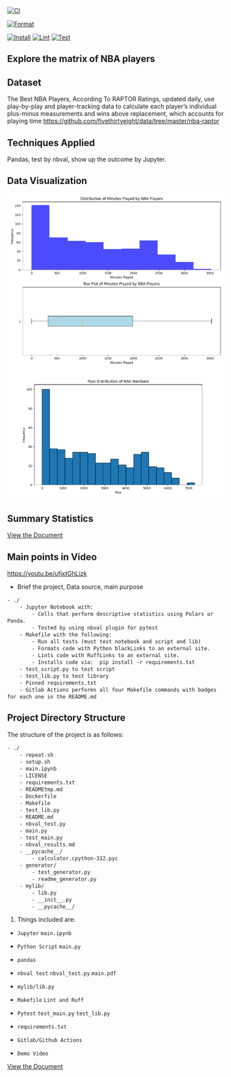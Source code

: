 [![CI](https://github.com/nogibjj/DEIndividual1/actions/workflows/cicd.yml/badge.svg)](https://github.com/nogibjj/DEIndividual1/actions/workflows/cicd.yml)

[![Format](https://github.com/nogibjj/DEIndividual1/actions/workflows/format.yml/badge.svg)](https://github.com/nogibjj/DEIndividual1/actions/workflows/format.yml)

[![Install](https://github.com/nogibjj/DEIndividual1/actions/workflows/install.yml/badge.svg)](https://github.com/nogibjj/DEIndividual1/actions/workflows/install.yml)
[![Lint](https://github.com/nogibjj/DEIndividual1/actions/workflows/lint.yml/badge.svg)](https://github.com/nogibjj/DEIndividual1/actions/workflows/lint.yml)
[![Test](https://github.com/nogibjj/DEIndividual1/actions/workflows/test.yml/badge.svg)](https://github.com/nogibjj/DEIndividual1/actions/workflows/test.yml)

## Explore the matrix of NBA players 


## Dataset
The Best NBA Players, According To RAPTOR
Ratings, updated daily, use play-by-play and player-tracking data to calculate each player’s individual plus-minus measurements and wins above replacement, which accounts for playing time
https://github.com/fivethirtyeight/data/tree/master/nba-raptor 

## Techniques Applied
Pandas, test by nbval, show up the outcome by Jupyter.

## Data Visualization

![Minutes Played](mp_distribution.png)
![Distribution of Poss](NBA_poss.png)
## Summary Statistics

[View the Document](main.pdf)

## Main points in Video
https://youtu.be/ufjxtGhLizk 
- Brief the project, Data source, main purpose

```Techniques required
- ./
    - Jupyter Notebook with: 
        - Cells that perform descriptive statistics using Polars or Panda.
        - Tested by using nbval plugin for pytest
    - Makefile with the following:
        - Run all tests (must test notebook and script and lib)
        - Formats code with Python blackLinks to an external site.
        - Lints code with RuffLinks to an external site.
        - Installs code via:  pip install -r requirements.txt
    - test_script.py to test script
    - test_lib.py to test library
    - Pinned requirements.txt
    - Gitlab Actions performs all four Makefile commands with badges for each one in the README.md
```


## Project Directory Structure
The structure of the project is as follows:

```text
- ./
    - repeat.sh
    - setup.sh
    - main.ipynb
    - LICENSE
    - requirements.txt
    - READMEtmp.md
    - Dockerfile
    - Makefile
    - test_lib.py
    - README.md
    - nbval_test.py
    - main.py
    - test_main.py
    - nbval_results.md
    - __pycache__/
        - calculator.cpython-312.pyc
    - generator/
        - test_generator.py
        - readme_generator.py
    - mylib/
        - lib.py
        - __init__.py
        - __pycache__/

```

1. Things included are:

* `Jupyter`  `main.ipynb`  

* `Python Script`  `main.py` 

* `pandas`

* `nbval test`  `nbval_test.py`   `main.pdf`  

* `mylib/lib.py`

* `Makefile`  `Lint and Ruff`

* `Pytest` `test_main.py` `test_lib.py`

* `requirements.txt`

* `Gitlab/Github Actions`

* `Demo Video`  

[View the Document](main.pdf)